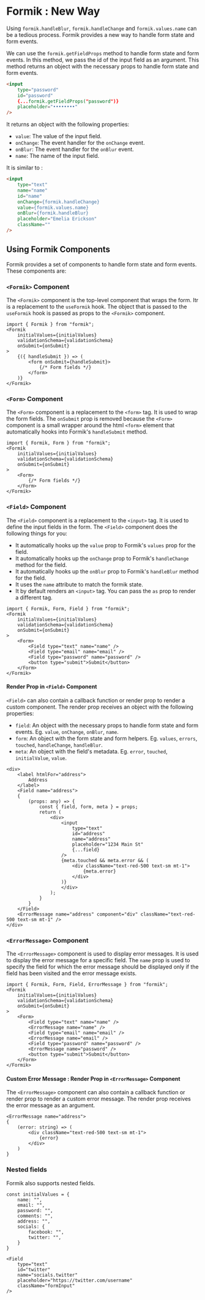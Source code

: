 # Formik : New Way

Using `formik.handleBlur`, `formik.handleChange` and `formik.values.name` can be a tedious process. Formik provides a new way to handle form state and form events.

We can use the `formik.getFieldProps` method to handle form state and form events. In this method, we pass the id of the input field as an argument. This method returns an object with the necessary props to handle form state and form events.

```html
<input
    type="password"
    id="password"
    {...formik.getFieldProps("password")}
    placeholder="••••••••"
/>
```

It returns an object with the following properties:

- `value`: The value of the input field.
- `onChange`: The event handler for the `onChange` event.
- `onBlur`: The event handler for the `onBlur` event.
- `name`: The name of the input field.

It is similar to :

```html
<input
    type="text"
    name="name"
    id="name"
    onChange={formik.handleChange}
    value={formik.values.name}
    onBlur={formik.handleBlur}
    placeholder="Emelia Erickson"
    className=""
/>
```

## Using Formik Components

Formik provides a set of components to handle form state and form events. These components are:

### `<Formik>` Component

The `<Formik>` component is the top-level component that wraps the form. Itr is a replacement to the `useFormik` hook. The  object that is passed to the `useFormik` hook is passed as props to the `<Formik>` component.

```tsx
import { Formik } from "formik";
<Formik 
    initialValues={initialValues}
    validationSchema={validationSchema}
    onSubmit={onSubmit}
>
    {({ handleSubmit }) => (
        <form onSubmit={handleSubmit}>
            {/* Form fields */}
        </form>
    )}
</Formik>
```

### `<Form>` Component

The `<Form>` component is a replacement to the `<form>` tag. It is used to wrap the form fields. The `onSubmit` prop is removed because the `<Form>` component is a small wrapper around the html `<form>` element that automatically hooks into Formik's `handleSubmit` method.

```tsx
import { Formik, Form } from "formik";
<Formik 
    initialValues={initialValues}
    validationSchema={validationSchema}
    onSubmit={onSubmit}
>
    <Form>
        {/* Form fields */}
    </Form>
</Formik>
```

### `<Field>` Component

The `<Field>` component is a replacement to the `<input>` tag. It is used to define the input fields in the form. The `<Field>` component does the following things for you:

- It automatically hooks up the `value` prop to Formik's `values` prop for the field.
- It automatically hooks up the `onChange` prop to Formik's `handleChange` method for the field.
- It automatically hooks up the `onBlur` prop to Formik's `handleBlur` method for the field.
- It uses the `name` attribute to match the formik state.
- It by default renders an `<input>` tag. You can pass the `as` prop to render a different tag.

```tsx
import { Formik, Form, Field } from "formik";
<Formik 
    initialValues={initialValues}
    validationSchema={validationSchema}
    onSubmit={onSubmit}
>
    <Form>
        <Field type="text" name="name" />
        <Field type="email" name="email" />
        <Field type="password" name="password" />
        <button type="submit">Submit</button>
    </Form>
</Formik>
```

#### Render Prop in `<Field>` Component

`<Field>` can also contain a callback function or render prop to render a custom component. The render prop receives an object with the following properties:

- `field`: An object with the necessary props to handle form state and form events. Eg. `value`, `onChange`, `onBlur`, `name`.
- `form`: An object with the form state and form helpers. Eg. `values`, `errors`, `touched`, `handleChange`, `handleBlur`.
- `meta`: An object with the field's metadata. Eg. `error`, `touched`, `initialValue`, `value`.

```tsx
<div>
    <label htmlFor="address">
        Address
    </label>
    <Field name="address">
    {
        (props: any) => {
            const { field, form, meta } = props;
            return (
                <div>
                    <input
                        type="text"
                        id="address"
                        name="address"
                        placeholder="1234 Main St"
                        {...field}
                    />
                    {meta.touched && meta.error && (
                        <div className="text-red-500 text-sm mt-1">
                            {meta.error}
                        </div>
                    )}
                    </div>
                );
            }
        }
    </Field>
    <ErrorMessage name="address" component="div" className="text-red-500 text-sm mt-1" />
</div>
```

### `<ErrorMessage>` Component

The `<ErrorMessage>` component is used to display error messages. It is used to display the error message for a specific field. The `name` prop is used to specify the field for which the error message should be displayed only if the field has been visited and the error message exists.

```tsx
import { Formik, Form, Field, ErrorMessage } from "formik";
<Formik 
    initialValues={initialValues}
    validationSchema={validationSchema}
    onSubmit={onSubmit}
>
    <Form>
        <Field type="text" name="name" />
        <ErrorMessage name="name" />
        <Field type="email" name="email" />
        <ErrorMessage name="email" />
        <Field type="password" name="password" />
        <ErrorMessage name="password" />
        <button type="submit">Submit</button>
    </Form>
</Formik>
```

#### Custom Error Message : Render Prop in `<ErrorMessage>` Component

The `<ErrorMessage>` component can also contain a callback function or render prop to render a custom error message. The render prop receives the error message as an argument.

```tsx
<ErrorMessage name="address">
{
    (error: string) => (
        <div className="text-red-500 text-sm mt-1">
            {error}
        </div>
    )
}
```

### Nested fields

Formik also supports nested fields.

```tsx
const initialValues = {
    name: "",
    email: "",
    password: "",
    comments: "",
    address: "",
    socials: {
        facebook: "",
        twitter: "",
    }
}

<Field
    type="text"
    id="twitter"
    name="socials.twitter"
    placeholder="https://twitter.com/username"
    className="formInput"
/>
```
